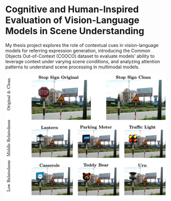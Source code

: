 # Cognitive and Human-Inspired Evaluation of Vision-Language Models in Scene Understanding

My thesis project explores the role of contextual cues in vision-language models for referring expression generation, introducing the Common Objects Out-of-Context (COOCO) dataset to evaluate models’ ability to leverage context under varying scene conditions, and analyzing attention patterns to understand scene processing in multimodal models.


![Alt text](cooco.png)
